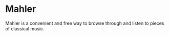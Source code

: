 # Mahler
Mahler is a convenient and free way to browse through and listen to pieces of classical music.